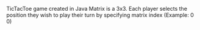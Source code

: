 TicTacToe game created in Java
Matrix is a 3x3. Each player selects the position they wish to play their turn by specifying matrix index (Example: 0 0)

